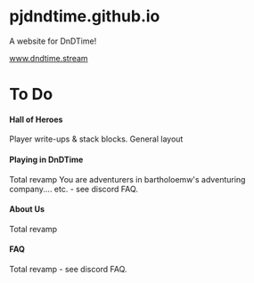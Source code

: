 # pjdndtime.github.io
A website for DnDTime!

www.dndtime.stream

# To Do
#### Hall of Heroes
Player write-ups & stack blocks.
General layout
	
#### Playing in DnDTime
Total revamp
You are adventurers in bartholoemw's adventuring company.... etc.  - see discord FAQ.
		
#### About Us
Total revamp
	
#### FAQ
Total revamp - see discord FAQ.
